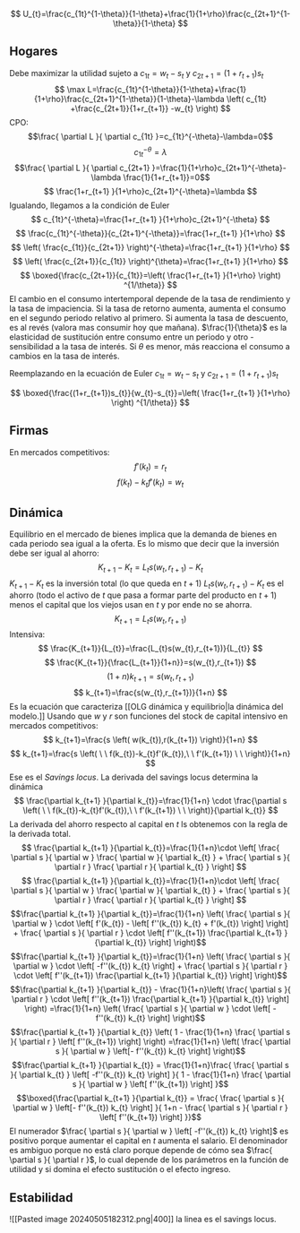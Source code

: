 
$$
U_{t}=\frac{c_{1t}^{1-\theta}}{1-\theta}+\frac{1}{1+\rho}\frac{c_{2t+1}^{1-\theta}}{1-\theta}
$$
## Hogares
Debe maximizar la utilidad sujeto a $c_{1t}=w_{t}-s_{t}$ y $c_{2t+1} =(1+r_{t+1})s_{t}$
$$
\max L=\frac{c_{1t}^{1-\theta}}{1-\theta}+\frac{1}{1+\rho}\frac{c_{2t+1}^{1-\theta}}{1-\theta}-\lambda \left( c_{1t} +\frac{c_{2t+1}}{1+r_{t+1}}  -w_{t} \right) 
$$
CPO:
$$\frac{ \partial L }{ \partial c_{1t} }=c_{1t}^{-\theta}-\lambda=0$$
$$
c_{1t}^{-\theta}=\lambda
$$
$$\frac{ \partial L }{ \partial c_{2t+1} }=\frac{1}{1+\rho}c_{2t+1}^{-\theta}-\lambda \frac{1}{1+r_{t+1}}=0$$
$$
 \frac{1+r_{t+1} }{1+\rho}c_{2t+1}^{-\theta}=\lambda
$$
Igualando, llegamos a la condición de Euler
$$
c_{1t}^{-\theta}=\frac{1+r_{t+1} }{1+\rho}c_{2t+1}^{-\theta}
$$
$$
\frac{c_{1t}^{-\theta}}{c_{2t+1}^{-\theta}}=\frac{1+r_{t+1} }{1+\rho}
$$
$$
\left(  \frac{c_{1t}}{c_{2t+1}} \right)^{-\theta}=\frac{1+r_{t+1} }{1+\rho}
$$
$$
\left(  \frac{c_{2t+1}}{c_{1t}} \right)^{\theta}=\frac{1+r_{t+1} }{1+\rho}
$$
$$
\boxed{\frac{c_{2t+1}}{c_{1t}}=\left( \frac{1+r_{t+1} }{1+\rho}  \right) ^{1/\theta}}
$$
El cambio en el consumo intertemporal depende de la tasa de rendimiento y la tasa de impaciencia. Si la tasa de retorno aumenta, aumenta el consumo en el segundo periodo relativo al primero. Si aumenta la tasa de descuento, es al revés (valora mas consumir hoy que mañana).
$\frac{1}{\theta}$ es la elasticidad de sustitución entre consumo entre un periodo y otro - sensibilidad a la tasa de interés.  Si $\theta$ es menor, más reacciona el consumo a cambios en la tasa de interés.

Reemplazando en la ecuación de Euler  $c_{1t}=w_{t}-s_{t}$ y $c_{2t+1} =(1+r_{t+1})s_{t}$

$$
\boxed{\frac{(1+r_{t+1})s_{t}}{w_{t}-s_{t}}=\left( \frac{1+r_{t+1} }{1+\rho}  \right) ^{1/\theta}}
$$
## Firmas
En mercados competitivos:
$$
f'(k_{t})=r_{t}
$$
$$
f(k_{t})-k_{t}f'(k_{t})=w_{t}
$$

## Dinámica
Equilibrio en el mercado de bienes implica que la demanda de bienes en cada periodo sea igual a la oferta.
Es lo mismo que decir que la inversión debe ser igual al ahorro:
$$
K_{t+1}-K_{t}=L_{t} s(w_{t},r_{t+1}) - K_{t}
$$
$K_{t+1}-K_{t}$ es la inversión total (lo que queda en $t+1$)
$L_{t} s(w_{t},r_{t+1}) - K_{t}$  es el ahorro (todo el activo de $t$ que pasa a formar parte del producto en $t+1$) menos el capital que los viejos usan en $t$ y por ende no se ahorra.
$$
K_{t+1}=L_{t} s(w_{t},r_{t+1})
$$
Intensiva:
$$
\frac{K_{t+1}}{L_{t}}=\frac{L_{t}s(w_{t},r_{t+1})}{L_{t}}
$$
$$
\frac{K_{t+1}}{\frac{L_{t+1}}{1+n}}=s(w_{t},r_{t+1})
$$
$$
(1+n)k_{t+1}=s(w_{t},r_{t+1})
$$
$$
k_{t+1}=\frac{s(w_{t},r_{t+1})}{1+n}
$$
Es la ecuación que caracteriza [[OLG dinámica y equilibrio|la dinámica del modelo.]] 
Usando que $w$ y $r$ son funciones del stock de capital intensivo en mercados competitivos:
$$
k_{t+1}=\frac{s \left(  w(k_{t}),r(k_{t+1}) \right)}{1+n}
$$
$$
k_{t+1}=\frac{s \left( \ \ f(k_{t})-k_{t}f'(k_{t}),\ \ f'(k_{t+1}) \ \ \right)}{1+n}
$$
Ese es el *Savings locus*. La derivada del savings locus determina la dinámica
$$
\frac{\partial k_{t+1} }{\partial k_{t}}=\frac{1}{1+n} \cdot  \frac{\partial s \left( \ \ f(k_{t})-k_{t}f'(k_{t}),\ \ f'(k_{t+1}) \ \ \right)}{\partial k_{t}} 
$$
La derivada del ahorro respecto al capital en $t$ ls obtenemos con la regla de la derivada total.
$$
\frac{\partial k_{t+1} }{\partial k_{t}}=\frac{1}{1+n}\cdot \left[   \frac{ \partial s }{ \partial w } \frac{ \partial w }{ \partial k_{t} } + \frac{ \partial s }{ \partial r } \frac{ \partial r }{ \partial k_{t} }  \right]
$$
$$
\frac{\partial k_{t+1} }{\partial k_{t}}=\frac{1}{1+n}\cdot \left[   \frac{ \partial s }{ \partial w } \frac{ \partial w }{ \partial k_{t} } + \frac{ \partial s }{ \partial r } \frac{ \partial r }{ \partial k_{t} }  \right]
$$
$$\frac{\partial k_{t+1} }{\partial k_{t}}=\frac{1}{1+n} \left(  \frac{ \partial s }{ \partial w } \cdot \left[ f'(k_{t}) - \left[ f''(k_{t}) k_{t} + f'(k_{t})  \right] \right] + \frac{ \partial s }{ \partial r } \cdot \left[   f''(k_{t+1}) \frac{\partial k_{t+1} }{\partial k_{t}} \right]  \right)$$
$$\frac{\partial k_{t+1} }{\partial k_{t}}=\frac{1}{1+n} \left(  \frac{ \partial s }{ \partial w } \cdot \left[ -f''(k_{t}) k_{t} \right] + \frac{ \partial s }{ \partial r } \cdot \left[   f''(k_{t+1}) \frac{\partial k_{t+1} }{\partial k_{t}} \right]  \right)$$
$$\frac{\partial k_{t+1} }{\partial k_{t}} - \frac{1}{1+n}\left( \frac{ \partial s }{ \partial r } \cdot \left[   f''(k_{t+1}) \frac{\partial k_{t+1} }{\partial k_{t}} \right]  \right) =\frac{1}{1+n} \left(  \frac{ \partial s }{ \partial w } \cdot \left[ -f''(k_{t}) k_{t} \right]  \right)$$
$$\frac{\partial k_{t+1} }{\partial k_{t}} \left( 1 - \frac{1}{1+n} \frac{ \partial s }{ \partial r } \left[   f''(k_{t+1}) \right]  \right) =\frac{1}{1+n} \left(  \frac{ \partial s }{ \partial w }  \left[- f''(k_{t}) k_{t} \right]  \right)$$
$$\frac{\partial k_{t+1} }{\partial k_{t}}  = \frac{1}{1+n}\frac{  \frac{ \partial s }{ \partial k_{t} }  \left[ -f''(k_{t}) k_{t} \right]  }{ 1 - \frac{1}{1+n} \frac{ \partial s }{ \partial w } \left[   f''(k_{t+1}) \right]  }$$
$$\boxed{\frac{\partial k_{t+1} }{\partial k_{t}}  = \frac{  \frac{ \partial s }{ \partial w }  \left[- f''(k_{t}) k_{t} \right]  }{ 1+n -  \frac{ \partial s }{ \partial r } \left[   f''(k_{t+1}) \right]  }}$$
El numerador $\frac{ \partial s }{ \partial w }  \left[ -f''(k_{t}) k_{t} \right]$ es positivo porque aumentar el capital en $t$ aumenta el salario. El denominador es ambiguo porque no está claro porque depende de cómo sea $\frac{ \partial s }{ \partial r }$, lo cual depende de los parámetros en la función de utilidad y si domina el efecto sustitución o el efecto ingreso.

## Estabilidad
![[Pasted image 20240505182312.png|400]]
la linea es el savings locus. 